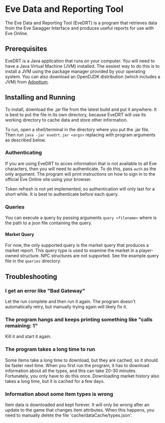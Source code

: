 # Eve Data and Reporting Tool 

The Eve Data and Reporting Tool (EveDRT) is a program that retrieves data from the Eve Swagger Interface and produces useful reports for use with Eve Online.

## Prerequisites

EveDRT is a Java application that runs on your computer. You will need to have a Java Virtual Machine (JVM) installed. The easiest way to do this is to install a JVM using the package manager provided by your operating system. You can also download an OpenDJDK distribution (which includes a JVM) from [Adoptium](https://adoptium.net).

## Installing and Running

To install, download the .jar file from the latest build and put it anywhere. It is best to put the file in its own directory, because EveDRT will use its working directory to cache data and store other information.

To run, open a shell/terminal in the directory where you put the .jar file. Then run `java -jar evedrt.jar <args>` replacing <args> with program arguments as described below.

### Authenticating

If you are using EveDRT to acces information that is not available to all Eve characters, then you will need to authenticate. To do this, pass `auth` as the only argument. The program will print instructions on how to sign in to the official Eve Online site using your browser. 

Token refresh is not yet implemented, so authentication will only last for a short while. It is best to authenticate before each query.

### Queries

You can execute a query by passing arguments `query <filename>` where <filename> is the path to a json file containing the query.

#### Market Query

For now, the only supported query is the market query that produces a market report. This query type is used to examine the market in a player-owned structure. NPC structures are not supported. See the example query file in the `queries` directory. 

## Troubleshooting

### I get an error like "Bad Gateway"

Let the run complete and then run it again. The program doesn't automatically retry, but manually trying again will likely fix it. 

### The program hangs and keeps printing something like "calls remaining: 1"

Kill it and start it again. 

### The program takes a long time to run

Some items take a long time to download, but they are cached, so it should be faster next time. When you first run the program, it has to download information about all the types, and this can take 20-30 minutes. Fortunately, you only have to do this once. Downloading market history also takes a long time, but it is cached for a few days.

### Information about some item types is wrong

Item data is downloaded and kept forever. It will only be wrong after an update to the game that changes item attributes. When this happens, you need to manually delete the file 'cache/dataCache/types.json'.  